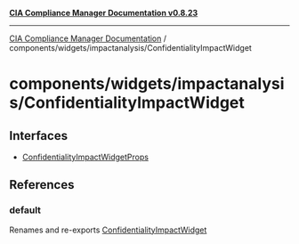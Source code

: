 [**CIA Compliance Manager Documentation v0.8.23**](../../../../README.md)

***

[CIA Compliance Manager Documentation](../../../../modules.md) / components/widgets/impactanalysis/ConfidentialityImpactWidget

# components/widgets/impactanalysis/ConfidentialityImpactWidget

## Interfaces

- [ConfidentialityImpactWidgetProps](interfaces/ConfidentialityImpactWidgetProps.md)

## References

### default

Renames and re-exports [ConfidentialityImpactWidget](../../../variables/ConfidentialityImpactWidget.md)
